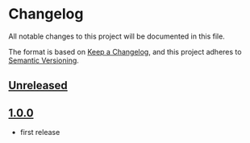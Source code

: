 # Changelog

All notable changes to this project will be documented in this file.

The format is based on [Keep a Changelog](https://keepachangelog.com/en/1.0.0/),
and this project adheres to [Semantic Versioning](https://semver.org/spec/v2.0.0.html).

## [Unreleased]

## [1.0.0]

-   first release

[Unreleased]: https://github.com/iadvize/opaque-union-library/compare/v1.0.0...HEAD

[1.0.0]: https://github.com/iadvize/opaque-union-library/compare/HEAD...v1.0.0
